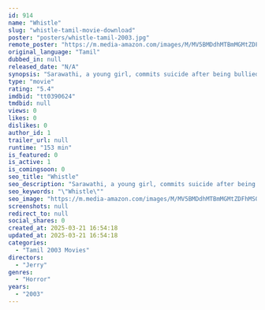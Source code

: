 ```yaml
---
id: 914
name: "Whistle"
slug: "whistle-tamil-movie-download"
poster: "posters/whistle-tamil-2003.jpg"
remote_poster: "https://m.media-amazon.com/images/M/MV5BMDdhMTBmMGMtZDFhMS00MmUxLTljZjQtY2QxNTJkZmYwM2EwXkEyXkFqcGdeQXVyNTM3MDMyMDQ@._V1_SX300.jpg"
original_language: "Tamil"
dubbed_in: null
released_date: "N/A"
synopsis: "Sarawathi, a young girl, commits suicide after being bullied by Anjali and her friends. Years later, when her friends start turning up dead, she fears that Sarawathi has returned to exact revenge."
type: "movie"
rating: "5.4"
imdbid: "tt0390624"
tmdbid: null
views: 0
likes: 0
dislikes: 0
author_id: 1
trailer_url: null
runtime: "153 min"
is_featured: 0
is_active: 1
is_comingsoon: 0
seo_title: "Whistle"
seo_description: "Sarawathi, a young girl, commits suicide after being bullied by Anjali and her friends. Years later, when her friends start turning up dead, she fears that Sarawathi has returned to exact revenge."
seo_keywords: "\"Whistle\""
seo_image: "https://m.media-amazon.com/images/M/MV5BMDdhMTBmMGMtZDFhMS00MmUxLTljZjQtY2QxNTJkZmYwM2EwXkEyXkFqcGdeQXVyNTM3MDMyMDQ@._V1_SX300.jpg"
screenshots: null
redirect_to: null
social_shares: 0
created_at: 2025-03-21 16:54:18
updated_at: 2025-03-21 16:54:18
categories:
  - "Tamil 2003 Movies"
directors:
  - "Jerry"
genres:
  - "Horror"
years:
  - "2003"
---
```

